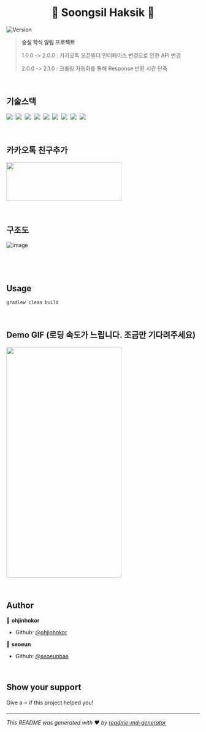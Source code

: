 <h1 align="center"> 🍱 Soongsil Haksik 🍱 </h1>
<p>
  <img alt="Version" src="https://img.shields.io/badge/version-2.1.0-blue.svg?cacheSeconds=2592000" />
</p>

> **숭실 학식 알림 프로젝트** <p>
> 1.0.0 -> 2.0.0 : 카카오톡 오픈빌더 인터페이스 변경으로 인한 API 변경 <p>
> 2.0.0 -> 2.1.0 : 크롤링 자동화를 통해 Response 반환 시간 단축

&nbsp;
&nbsp;

## 기술스택

<p>
  <img src="https://img.shields.io/badge/-SpringBoot-blue"/>&nbsp
  <img src="https://img.shields.io/badge/-JPA-red"/>&nbsp
  <img src="https://img.shields.io/badge/-MySQL-yellow"/>&nbsp
  <img src="https://img.shields.io/badge/-EC2-orange"/>&nbsp
  <img src="https://img.shields.io/badge/-RDS-orange"/>&nbsp
  <img src="https://img.shields.io/badge/-S3-red"/>&nbsp
  <img src="https://img.shields.io/badge/-Github Action-red"/>&nbsp
  <img src="https://img.shields.io/badge/-CodeDeploy-red"/>&nbsp
  <img src="https://img.shields.io/badge/-Nginx-red"/>&nbsp
</p>

&nbsp;
&nbsp;

## 카카오톡 친구추가
<img src="https://user-images.githubusercontent.com/71380240/212450097-cd597e85-9fc9-47e6-8dd3-086a6030a265.jpg" width="300" height="100" /> 

&nbsp;
&nbsp;


## 구조도

![image](https://user-images.githubusercontent.com/71380240/228118176-47108b9b-0568-4073-862e-b097bd3e2184.png)

&nbsp;

&nbsp;


## Usage

```sh
gradlew clean build
```


&nbsp;

## Demo GIF (로딩 속도가 느립니다. 조금만 기다려주세요)
<img src="https://user-images.githubusercontent.com/71380240/212456685-35169b78-6010-497f-a2b5-73532d446cc5.gif"  width="300" height="600" />

&nbsp;
&nbsp;

## Author

👤 **ohjinhokor**

* Github: [@ohjinhokor](https://github.com/ohjinhokor)

👤 **seoeun**

* Github: [@seoeunbae](https://github.com/seoeunbae)


&nbsp;
&nbsp;

## Show your support

Give a ⭐️ if this project helped you!

***
_This README was generated with ❤️ by [readme-md-generator](https://github.com/kefranabg/readme-md-generator)_
